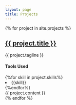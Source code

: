 ```yaml
---
layout: page
title: Projects
---
```


<div class="projects">
  {% for project in site.projects %}
  <div class="project post">
    <h2 class="project-title ">
      <a href="{{ project.website }}">
        {{ project.title }}
      </a>
    </h2>
    <span class="project-tagline post-date">
        {{ project.tagline }}
    </span>
    <h4>Tools Used</h4>
    {%for skill in project.skills%}
    <li>{{skill}}</li>
    {%endfor%}
    <br>
    {{ project.content }}


  </div>
  {% endfor %}
</div>
